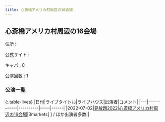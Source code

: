 ```yaml
---
title: 心斎橋アメリカ村周辺の16会場
---
```

## 心斎橋アメリカ村周辺の16会場


住所
:    

公式サイト
:    []()

キャパ
:    0

公演回数
: 1


### 公演一覧

{:.table-lives}
|日付|ライブタイトル|ライブハウス|出演者|コメント|
|---|------------|----------|-----|------|
|<span class="nowrap">2022-07-02</span>|[見放題2022](live023.html)|[心斎橋アメリカ村周辺の16会場](livehouse033.html)|3markets[ ] / ほか出演者多数||
